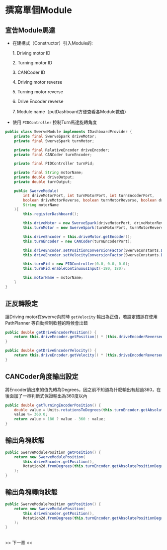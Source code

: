 <!-- title: Swerve 角塊撰寫 -->
<!-- description: 控制 Swerve 底盤 -->
<!-- category: Swerve -->
<!-- tags: Programming -->
<!-- published time: 2024/11/21 -->

# 撰寫單個Module
## 宣告Module馬達
* 在建構式（Constructor）引入Module的:
    
    <span>1. Driving motor ID</span>
    
    <span>2. Turning motor ID</span>
    
    <span>3. CANCoder ID</span>
    
    <span>4. Driving motor reverse</span>

    <span>5. Turning motor reverse</span>
    
    <span>6. Drive Encoder reverse</span>

    <span>7. Module name（putDashboard方便查看各Module數值）</span>

* 使用 `PIDController` 控制Turn馬達旋轉角度

```java
public class SwerveModule implements IDashboardProvider {
    private final SwerveSpark driveMotor;
    private final SwerveSpark turnMotor;

    private final RelativeEncoder driveEncoder;
    private final CANCoder turnEncoder;

    private final PIDController turnPid;

    private final String motorName;
    private double driveOutput;
    private double turnOutput;

    public SwerveModule(
        int driveMotorPort, int turnMotorPort, int turnEncoderPort,
        boolean driveMotorReverse, boolean turnMotorReverse, boolean driveEncoderReverse,
        String motorName
    ){
        this.registerDashboard();

        this.driveMotor = new SwerveSpark(driveMotorPort, driveMotorReverse);
        this.turnMotor = new SwerveSpark(turnMotorPort, turnMotorReverse);

        this.driveEncoder = this.driveMotor.getEncoder();
        this.turnEncoder = new CANCoder(turnEncoderPort);

        this.driveEncoder.setPositionConversionFactor(SwerveConstants.DRIVE_POSITION_CONVERSION_FACTOR);
        this.driveEncoder.setVelocityConversionFactor(SwerveConstants.DRIVE_VELOCITY_CONVERSION_FACTOR);

        this.turnPid = new PIDController(0.0, 0.0, 0.0);
        this.turnPid.enableContinuousInput(-180, 180);

        this.motorName = motorName;
    }
}
```

## 正反轉設定
讓Driving motor在swerve向前時 `getVelocity` 輸出為正值，若設定錯誤在使用 PathPlanner 等自動控制軟體的時候會出錯

```java
public double getDriveEncoderPosition() {
    return this.driveEncoder.getPosition() * (this.driveEncoderReversed ? 1 : -1);
}

public double getDriveEncoderVelocity() {
    return this.driveEncoder.getVelocity() * (this.driveEncoderReversed ? 1 : -1);
}
```

## CANCoder角度輸出設定
將Encoder讀出來的值先轉為Degrees，因之前不知道為什麼輸出有超過360，在後面加了一串判斷式保證輸出為360度以內

```java
public double getTurningEncoderPosition() {
    double value = Units.rotationsToDegrees(this.turnEncoder.getAbsolutePosition().getValue());
    value %= 360.0;
    return value > 180 ? value - 360 : value;
}
```

## 輸出角塊狀態
```java
public SwerveModulePosition getPosition() {
    return new SwerveModulePosition(
        this.driveEncoder.getPosition(),
        Rotation2d.fromDegrees(this.turnEncoder.getAbsolutePositionDegrees())
    );
}
```

## 輸出角塊轉向狀態
```java
public SwerveModulePosition getPosition() {
    return new SwerveModulePosition(
        this.driveEncoder.getPosition(),
        Rotation2d.fromDegrees(this.turnEncoder.getAbsolutePositionDegrees())
    );
}
```

<br><a class="articleSwitcher" next_article="swerve\swerve_07">>> 下一章 <<</a>